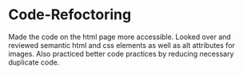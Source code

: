 # Code-Refoctoring

Made the code on the html page more accessible. 
Looked over and reviewed semantic html and css elements as well as alt attributes for images. 
Also practiced better code practices by reducing necessary duplicate code.